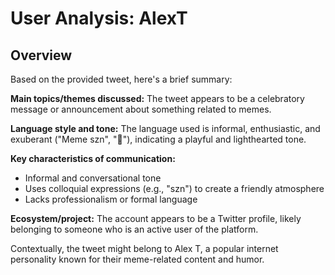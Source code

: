 # User Analysis: AlexT

## Overview

Based on the provided tweet, here's a brief summary:

**Main topics/themes discussed:** The tweet appears to be a celebratory message or announcement about something related to memes.

**Language style and tone:** The language used is informal, enthusiastic, and exuberant ("Meme szn", "🤩"), indicating a playful and lighthearted tone.

**Key characteristics of communication:**

* Informal and conversational tone
* Uses colloquial expressions (e.g., "szn") to create a friendly atmosphere
* Lacks professionalism or formal language

**Ecosystem/project:** The account appears to be a Twitter profile, likely belonging to someone who is an active user of the platform.

Contextually, the tweet might belong to Alex T, a popular internet personality known for their meme-related content and humor.